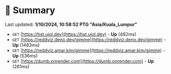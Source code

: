 # 📖 Summary
Last updated: **1/10/2024, 10:58:52 PTG "Asia/Kuala_Lumpur"**

- `GET` [https://hst.ujol.dev](https://hst.ujol.dev) - **Up** (482ms)
- `GET` [https://reddviz.deno.dev/gimme](https://reddviz.deno.dev/gimme) - **Up** (1483ms)
- `GET` [https://reddviz.amar.kim/gimme](https://reddviz.amar.kim/gimme) - **Up** (536ms)
- `GET` [https://dumb.onrender.com](https://dumb.onrender.com) - **Up** (261ms)
